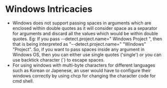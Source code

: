 # Windows Intricacies

* Windows does not support passing spaces in arguments which are enclosed within double quotes as it will consider space as a separator for arguments and discard all the values which would be within double quotes. Eg: If you pass --detect.project.name=" Windows Project ", then that is being interpreted as "--detect.project.name=" "Windows" "Project". So, if you want to pass spaces inside any argument in Windows OS, then you can either use single quotes ('single') or you can use backtick character (\`) to escape spaces.
* For using windows with multi-byte characters for different languages such as Korean or Japenese, an user would have to configure their windows correctly by using chcp for changing the character code for cmd shell.